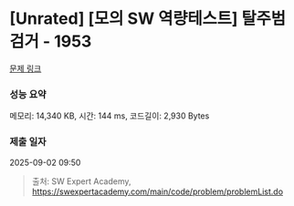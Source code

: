 # [Unrated] [모의 SW 역량테스트] 탈주범 검거 - 1953 

[문제 링크](https://swexpertacademy.com/main/code/problem/problemDetail.do?contestProbId=AV5PpLlKAQ4DFAUq) 

### 성능 요약

메모리: 14,340 KB, 시간: 144 ms, 코드길이: 2,930 Bytes

### 제출 일자

2025-09-02 09:50



> 출처: SW Expert Academy, https://swexpertacademy.com/main/code/problem/problemList.do